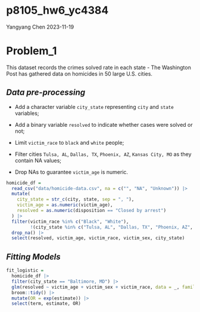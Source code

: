 p8105_hw6_yc4384
================
Yangyang Chen
2023-11-19

# Problem_1

This dataset records the crimes solved rate in each state - The
Washington Post has gathered data on homicides in 50 large U.S. cities.

## *Data pre-processing*

- Add a character variable `city_state` representing `city` and `state`
  variables;

- Add a binary variable `resolved` to indicate whether cases were solved
  or not;

- Limit `victim_race` to `black` and `white` people;

- Filter cities `Tulsa, AL`, `Dallas, TX`, `Phoenix, AZ`,
  `Kansas City, MO` as they contain NA values;

- Drop NAs to guarantee `victim_age` is numeric.

``` r
homicide_df = 
  read_csv("data/homicide-data.csv", na = c("", "NA", "Unknown")) |> 
  mutate(
    city_state = str_c(city, state, sep = ", "),
    victim_age = as.numeric(victim_age),
    resolved = as.numeric(disposition == "Closed by arrest")
  ) |> 
  filter(victim_race %in% c("Black", "White"),
         !(city_state %in% c("Tulsa, AL", "Dallas, TX", "Phoenix, AZ", "Kansas City, MO"))) |> 
  drop_na() |> 
  select(resolved, victim_age, victim_race, victim_sex, city_state)
```

## *Fitting Models*

``` r
fit_logistic = 
  homicide_df |> 
  filter(city_state == "Baltimore, MD") |> 
  glm(resolved ~ victim_age + victim_sex + victim_race, data = _, family = binomial()) |> 
  broom::tidy() |> 
  mutate(OR = exp(estimate)) |> 
  select(term, estimate, OR)
```
